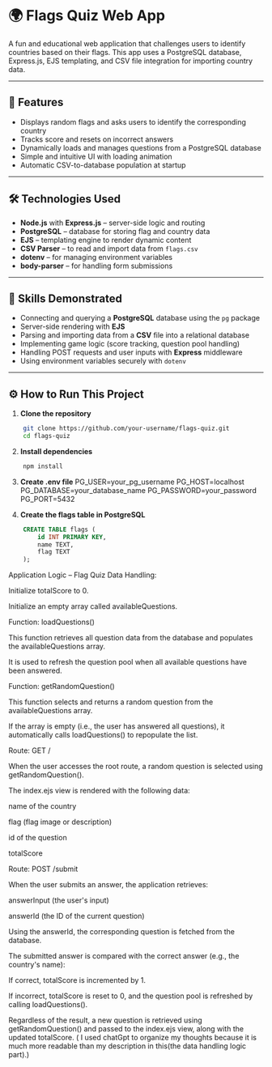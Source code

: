 # 🌍 Flags Quiz Web App

A fun and educational web application that challenges users to identify countries based on their flags. This app uses a PostgreSQL database, Express.js, EJS templating, and CSV file integration for importing country data.

---

## 🚀 Features

- Displays random flags and asks users to identify the corresponding country
- Tracks score and resets on incorrect answers
- Dynamically loads and manages questions from a PostgreSQL database
- Simple and intuitive UI with loading animation
- Automatic CSV-to-database population at startup

---

## 🛠️ Technologies Used

- **Node.js** with **Express.js** – server-side logic and routing
- **PostgreSQL** – database for storing flag and country data
- **EJS** – templating engine to render dynamic content
- **CSV Parser** – to read and import data from `flags.csv`
- **dotenv** – for managing environment variables
- **body-parser** – for handling form submissions

---

## 🧠 Skills Demonstrated

- Connecting and querying a **PostgreSQL** database using the `pg` package
- Server-side rendering with **EJS**
- Parsing and importing data from a **CSV** file into a relational database
- Implementing game logic (score tracking, question pool handling)
- Handling POST requests and user inputs with **Express** middleware
- Using environment variables securely with `dotenv`

---
## ⚙️ How to Run This Project

1. **Clone the repository**
```bash
    git clone https://github.com/your-username/flags-quiz.git
    cd flags-quiz
```

2. **Install dependencies**
```bash
    npm install
```

3. **Create .env file**
    PG_USER=your_pg_username
    PG_HOST=localhost
    PG_DATABASE=your_database_name
    PG_PASSWORD=your_password
    PG_PORT=5432

4. **Create the flags table in PostgreSQL**
``` sql
    CREATE TABLE flags (
        id INT PRIMARY KEY,
        name TEXT,
        flag TEXT
    );

```









Application Logic – Flag Quiz
Data Handling:

Initialize totalScore to 0.

Initialize an empty array called availableQuestions.

Function: loadQuestions()

This function retrieves all question data from the database and populates the availableQuestions array.

It is used to refresh the question pool when all available questions have been answered.

Function: getRandomQuestion()

This function selects and returns a random question from the availableQuestions array.

If the array is empty (i.e., the user has answered all questions), it automatically calls loadQuestions() to repopulate the list.

Route: GET /

When the user accesses the root route, a random question is selected using getRandomQuestion().

The index.ejs view is rendered with the following data:

name of the country

flag (flag image or description)

id of the question

totalScore

Route: POST /submit

When the user submits an answer, the application retrieves:

answerInput (the user's input)

answerId (the ID of the current question)

Using the answerId, the corresponding question is fetched from the database.

The submitted answer is compared with the correct answer (e.g., the country's name):

If correct, totalScore is incremented by 1.

If incorrect, totalScore is reset to 0, and the question pool is refreshed by calling loadQuestions().

Regardless of the result, a new question is retrieved using getRandomQuestion() and passed to the index.ejs view, along with the updated totalScore.
( I used chatGpt to organize my thoughts because it is much more readable than my description in this(the data handling logic part).)
